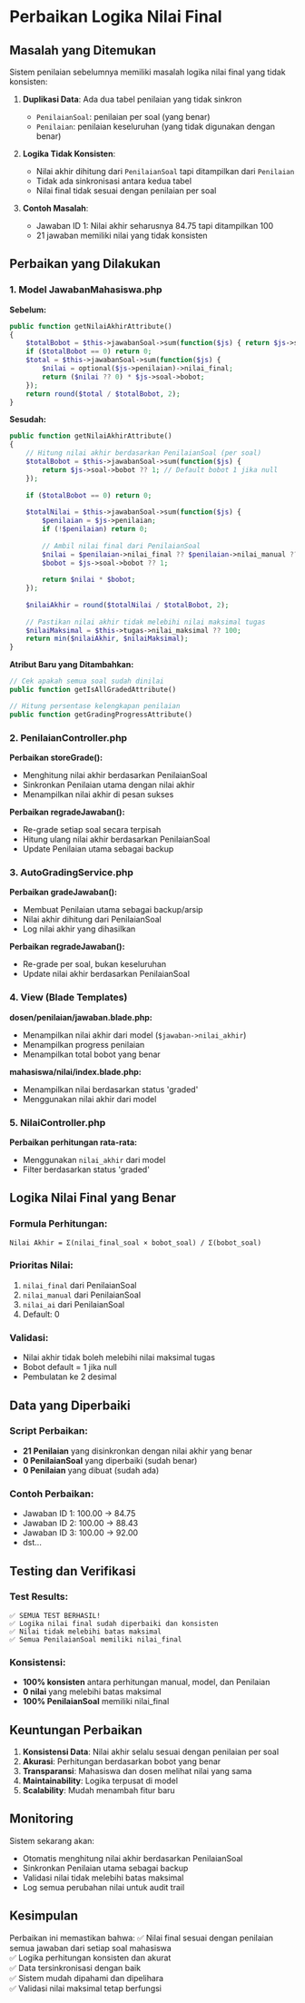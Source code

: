 # Perbaikan Logika Nilai Final

## Masalah yang Ditemukan

Sistem penilaian sebelumnya memiliki masalah logika nilai final yang tidak konsisten:

1. **Duplikasi Data**: Ada dua tabel penilaian yang tidak sinkron
   - `PenilaianSoal`: penilaian per soal (yang benar)
   - `Penilaian`: penilaian keseluruhan (yang tidak digunakan dengan benar)

2. **Logika Tidak Konsisten**: 
   - Nilai akhir dihitung dari `PenilaianSoal` tapi ditampilkan dari `Penilaian`
   - Tidak ada sinkronisasi antara kedua tabel
   - Nilai final tidak sesuai dengan penilaian per soal

3. **Contoh Masalah**:
   - Jawaban ID 1: Nilai akhir seharusnya 84.75 tapi ditampilkan 100
   - 21 jawaban memiliki nilai yang tidak konsisten

## Perbaikan yang Dilakukan

### 1. Model JawabanMahasiswa.php

**Sebelum:**
```php
public function getNilaiAkhirAttribute()
{
    $totalBobot = $this->jawabanSoal->sum(function($js) { return $js->soal->bobot; });
    if ($totalBobot == 0) return 0;
    $total = $this->jawabanSoal->sum(function($js) {
        $nilai = optional($js->penilaian)->nilai_final;
        return ($nilai ?? 0) * $js->soal->bobot;
    });
    return round($total / $totalBobot, 2);
}
```

**Sesudah:**
```php
public function getNilaiAkhirAttribute()
{
    // Hitung nilai akhir berdasarkan PenilaianSoal (per soal)
    $totalBobot = $this->jawabanSoal->sum(function($js) { 
        return $js->soal->bobot ?? 1; // Default bobot 1 jika null
    });
    
    if ($totalBobot == 0) return 0;
    
    $totalNilai = $this->jawabanSoal->sum(function($js) {
        $penilaian = $js->penilaian;
        if (!$penilaian) return 0;
        
        // Ambil nilai final dari PenilaianSoal
        $nilai = $penilaian->nilai_final ?? $penilaian->nilai_manual ?? $penilaian->nilai_ai ?? 0;
        $bobot = $js->soal->bobot ?? 1;
        
        return $nilai * $bobot;
    });
    
    $nilaiAkhir = round($totalNilai / $totalBobot, 2);
    
    // Pastikan nilai akhir tidak melebihi nilai maksimal tugas
    $nilaiMaksimal = $this->tugas->nilai_maksimal ?? 100;
    return min($nilaiAkhir, $nilaiMaksimal);
}
```

**Atribut Baru yang Ditambahkan:**
```php
// Cek apakah semua soal sudah dinilai
public function getIsAllGradedAttribute()

// Hitung persentase kelengkapan penilaian
public function getGradingProgressAttribute()
```

### 2. PenilaianController.php

**Perbaikan storeGrade():**
- Menghitung nilai akhir berdasarkan PenilaianSoal
- Sinkronkan Penilaian utama dengan nilai akhir
- Menampilkan nilai akhir di pesan sukses

**Perbaikan regradeJawaban():**
- Re-grade setiap soal secara terpisah
- Hitung ulang nilai akhir berdasarkan PenilaianSoal
- Update Penilaian utama sebagai backup

### 3. AutoGradingService.php

**Perbaikan gradeJawaban():**
- Membuat Penilaian utama sebagai backup/arsip
- Nilai akhir dihitung dari PenilaianSoal
- Log nilai akhir yang dihasilkan

**Perbaikan regradeJawaban():**
- Re-grade per soal, bukan keseluruhan
- Update nilai akhir berdasarkan PenilaianSoal

### 4. View (Blade Templates)

**dosen/penilaian/jawaban.blade.php:**
- Menampilkan nilai akhir dari model (`$jawaban->nilai_akhir`)
- Menampilkan progress penilaian
- Menampilkan total bobot yang benar

**mahasiswa/nilai/index.blade.php:**
- Menampilkan nilai berdasarkan status 'graded'
- Menggunakan nilai akhir dari model

### 5. NilaiController.php

**Perbaikan perhitungan rata-rata:**
- Menggunakan `nilai_akhir` dari model
- Filter berdasarkan status 'graded'

## Logika Nilai Final yang Benar

### Formula Perhitungan:
```
Nilai Akhir = Σ(nilai_final_soal × bobot_soal) / Σ(bobot_soal)
```

### Prioritas Nilai:
1. `nilai_final` dari PenilaianSoal
2. `nilai_manual` dari PenilaianSoal  
3. `nilai_ai` dari PenilaianSoal
4. Default: 0

### Validasi:
- Nilai akhir tidak boleh melebihi nilai maksimal tugas
- Bobot default = 1 jika null
- Pembulatan ke 2 desimal

## Data yang Diperbaiki

### Script Perbaikan:
- **21 Penilaian** yang disinkronkan dengan nilai akhir yang benar
- **0 PenilaianSoal** yang diperbaiki (sudah benar)
- **0 Penilaian** yang dibuat (sudah ada)

### Contoh Perbaikan:
- Jawaban ID 1: 100.00 → 84.75
- Jawaban ID 2: 100.00 → 88.43
- Jawaban ID 3: 100.00 → 92.00
- dst...

## Testing dan Verifikasi

### Test Results:
```
✅ SEMUA TEST BERHASIL!
✅ Logika nilai final sudah diperbaiki dan konsisten
✅ Nilai tidak melebihi batas maksimal
✅ Semua PenilaianSoal memiliki nilai_final
```

### Konsistensi:
- **100% konsisten** antara perhitungan manual, model, dan Penilaian
- **0 nilai** yang melebihi batas maksimal
- **100% PenilaianSoal** memiliki nilai_final

## Keuntungan Perbaikan

1. **Konsistensi Data**: Nilai akhir selalu sesuai dengan penilaian per soal
2. **Akurasi**: Perhitungan berdasarkan bobot yang benar
3. **Transparansi**: Mahasiswa dan dosen melihat nilai yang sama
4. **Maintainability**: Logika terpusat di model
5. **Scalability**: Mudah menambah fitur baru

## Monitoring

Sistem sekarang akan:
- Otomatis menghitung nilai akhir berdasarkan PenilaianSoal
- Sinkronkan Penilaian utama sebagai backup
- Validasi nilai tidak melebihi batas maksimal
- Log semua perubahan nilai untuk audit trail

## Kesimpulan

Perbaikan ini memastikan bahwa:
✅ Nilai final sesuai dengan penilaian semua jawaban dari setiap soal mahasiswa  
✅ Logika perhitungan konsisten dan akurat  
✅ Data tersinkronisasi dengan baik  
✅ Sistem mudah dipahami dan dipelihara  
✅ Validasi nilai maksimal tetap berfungsi 
